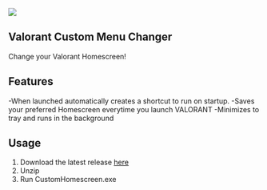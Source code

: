 ![](https://i.imgur.com/tt0uytK.png)

## Valorant Custom Menu Changer

Change your Valorant Homescreen!

## Features

-When launched automatically creates a shortcut to run on startup.
-Saves your preferred Homescreen everytime you launch VALORANT
-Minimizes to tray and runs in the background

## Usage

1. Download the latest release [here]()
2. Unzip
3. Run CustomHomescreen.exe



